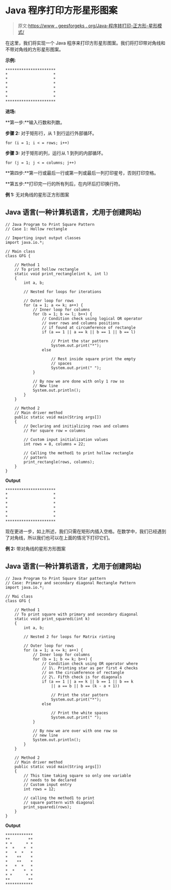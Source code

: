 # Java 程序打印方形星形图案

> 原文:[https://www . geesforgeks . org/Java-程序转打印-正方形-星形模式/](https://www.geeksforgeeks.org/java-program-to-print-square-star-pattern/)

在这里，我们将实现一个 Java 程序来打印方形星形图案。我们将打印带对角线和不带对角线的方形星形图案。

**示例:**

```
**********************
*                    *
*                    *
*                    *
*                    *
*                    *
*                    *
**********************
```

**进场:**

**第一步:**输入行数和列数。

**步骤 2:** 对于矩形行，从 1 到行运行外部循环。

```
for (i = 1; i < = rows; i++)
```

**步骤 3:** 对于矩形的列，运行从 1 到列的内部循环。

```
for (j = 1; j < = columns; j++)
```

**第四步:**第一行或最后一行或第一列或最后一列打印星号，否则打印空格。

**第五步:**打印完一行的所有列后，在内环后打印换行符。

**例 1:** 无对角线的星形正方形图案

## Java 语言(一种计算机语言，尤用于创建网站)

```
// Java Program to Print Square Pattern
// Case 1: Hollow rectangle

// Importing input output classes
import java.io.*;

// Main class
class GFG {

    // Method 1
    // To print hollow rectangle
    static void print_rectangle(int k, int l)
    {
        int a, b;

        // Nested for loops for iterations

        // Outer loop for rows
        for (a = 1; a <= k; a++) {
            // Inner loop for columns
            for (b = 1; b <= l; b++) {
                // Condition check using logical OR operator
                // over rows and columns positions
                // if found at circumference of rectangle
                if (a == 1 || a == k || b == 1 || b == l)

                    // Print the star pattern
                    System.out.print("*");
                else

                    // Rest inside square print the empty
                    // spaces
                    System.out.print(" ");
            }

            // By now we are done with only 1 row so
            // New line
            System.out.println();
        }
    }

    // Method 2
    // Main driver method
    public static void main(String args[])
    {
        // Declaring and initializing rows and columns
        // For square row = columns

        // Custom input initialization values
        int rows = 8, columns = 22;

        // Calling the method1 to print hollow rectangle
        // pattern
        print_rectangle(rows, columns);
    }
}
```

**Output**

```
**********************
*                    *
*                    *
*                    *
*                    *
*                    *
*                    *
**********************
```

现在更进一步，如上所述，我们只需在矩形内插入空格。在数学中，我们已经遇到了对角线，所以我们也可以在上面的情况下打印它们。

**例 2:** 带对角线的星形方形图案

## Java 语言(一种计算机语言，尤用于创建网站)

```
// Java Program to Print Square Star pattern
// Case: Primary and secondary diagonal Rectangle Pattern
import java.io.*;

// Mai class
class GFG {

    // Method 1
    // To print square with primary and secondary diagonal
    static void print_squaredi(int k)
    {
        int a, b;

        // Nested 2 for loops for Matrix rinting

        // Outer loop for rows
        for (a = 1; a <= k; a++) {
            // Inner loop for columns
            for (b = 1; b <= k; b++) {
                // Condition check using OR operator where
                // 1\. Printing star as per first 4 checks
                // on the circumference of rectangle
                // 2\. Fifth check is for diagonals
                if (a == 1 || a == k || b == 1 || b == k
                    || a == b || b == (k - a + 1))

                    // Print the star pattern
                    System.out.print("*");
                else

                    // Print the white spaces
                    System.out.print(" ");
            }

            // By now we are over with one row so
            // new line
            System.out.println();
        }
    }

    // Method 2
    // Main driver method
    public static void main(String args[])
    {
        // This time taking square so only one variable
        // needs to be declared
        // Custom input entry
        int rows = 12;

        // calling the method1 to print
        // square pattern with diagonal
        print_squaredi(rows);
    }
}
```

**Output**

```
************
**        **
* *      * *
*  *    *  *
*   *  *   *
*    **    *
*    **    *
*   *  *   *
*  *    *  *
* *      * *
**        **
************
```